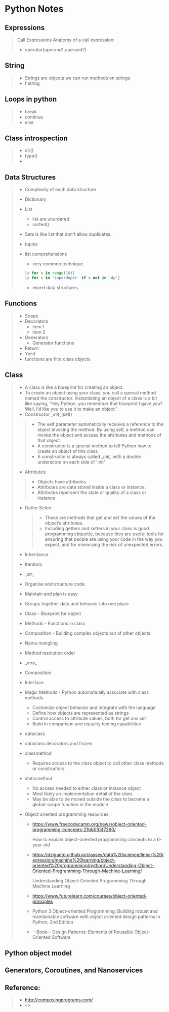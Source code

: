 # Python Notes

## Expressions

> Call Expressions
> Anatomy of a call expression:
>
> - operator(operand1,operand2)
> 

## String

> - Strings are objects we can run methods on strings
> - f string
>
## Loops in python

> - break
> - continue
> - else

## Class introspection

> - dir()
> - type()
> - 

## Data Structures

> - Complexity of each data structure
> - Dictionary
> - List
>   - list are unordered
>   - sorted()
>   
> - Sets is like list that don't allow duplicates.
> - tuples
> - list comprehensions
>   - very common technique
>   ```python
>   [x for x in range(10)]
>   {x for x in 'superduper' if x not in 'dp'}
>   ```
>   - mixed data structures

## Functions

> - Scope
> - Decorators
>   - item 1
>   - item 2
> - Generators
>   - Generator functions
> - Return
> - Yield
> - functions are first class objects


## Class

> - A class is like a blueprint for creating an object.
> - To create an object using your class, you call a special method named the constructor. Instantiating an object of a class is a bit like saying, “Hey Python, you remember that blueprint I gave you? Well, I’d like you to use it to make an object.”
> - Constructor \__init\__(self)
> >
> > - The self parameter automatically receives a reference to the object invoking the method. By using self, a method can invoke the object and access the attributes and methods of that object.
> > - A constructor is a special method to tell Python how to create an object of this class.
> > - A constructor is always called \__init\__ with a double underscore on each side of 'init'
>
> - Attributes:
>
> > - Objects have attributes.
>   > - Attributes are data stored inside a class or instance.
>   > - Attributes repersent the state or quality of a class or instance 
> - Getter Setter
>   > - These are methods that get and set the values of the object’s attributes.
>   > - Including getters and setters in your class is good programming etiquette, because they are useful tools for ensuring that people are using your code in the way you expect, and for minimising the risk of unexpected errors.
> - Inheritance
> - Iterators
> - \__str\__
> - Organise and structure code.
> - Maintain and plan is easy
> - Groups together data and behavior into one place
> - Class - Blueprint for object
> - Methods - Functions in class
> - Composition - Building complex objects out of other objects
> - Name mangling
> - Method resolution order
> - \__mro\__
> - Composition
> - Interface
> - Magic Methods - Python automatically associate with class methods
>   - Customize object behavior and integrate with the language
>   - Define how objects are represented as strings
>   - Control access to attribute values, both for get ans set
>   - Build in comparison and equality testing capabilities
>
> - dataclass
> - dataclass decorators and frozen
> - classmethod 
>   - Requires access to the class object to call other class methods or constructors
> - staticmethod 
>   - No access needed to either class or instance object
>   - Most likely an implementation detail of the class
>   - May be able to be moved outside the class to become a global-scope function in the module
> - Object oriented programming resources
>   - <https://www.freecodecamp.org/news/object-oriented-programming-concepts-21bb035f7260/>
>     
>     How to explain object-oriented programming concepts to a 6-year-old
>   - <https://dziganto.github.io/classes/data%20science/linear%20regression/machine%20learning/object-oriented%20programming/python/Understanding-Object-Oriented-Programming-Through-Machine-Learning/>
>     
>     Understanding Object-Oriented Programming Through Machine Learning
>   - <https://www.futurelearn.com/courses/object-oriented-principles>
>   - Python 3 Object-oriented Programming: Building robust and maintainable software with object oriented design patterns in Python, 2nd Edition
>   - --Book-- Design Patterns: Elements of Reusable Object-Oriented Software


## Python object model  

## Generators, Coroutines, and Nanoservices

## Reference:
> - <http://composingprograms.com/>
> - <>